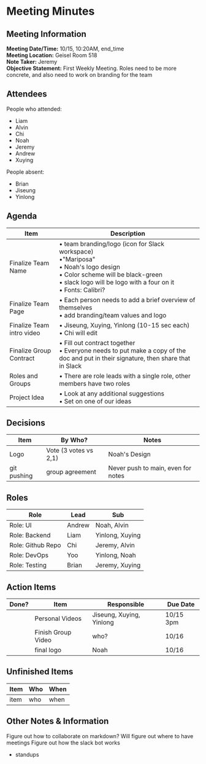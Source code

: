# Meeting Minutes
## Meeting Information
**Meeting Date/Time:** 10/15, 10:20AM, end_time   
**Meeting Location:** Geisel Room 518   
**Note Taker:** Jeremy  
**Objective Statement:** First Weekly Meeting. Roles need to be more concrete, and also need to work on branding for the team   

## Attendees
People who attended:
- Liam
- Alvin
- Chi
- Noah
- Jeremy
- Andrew
- Xuying

People absent:
- Brian
- Jiseung
- Yinlong

## Agenda

Item | Description
---- | ----
Finalize Team Name  | • team branding/logo (icon for Slack workspace) <br>•"Mariposa" <br>• Noah's logo design <br>• Color scheme will be black-green <br>• slack logo will be logo with a four on it <br>• Fonts: Calibri?
Finalize Team Page | • Each person needs to add a brief overview of themselves <br>• add branding/team values and logo
Finalize Team intro video | • Jiseung, Xuying, Yinlong (10-15 sec each) <br>• Chi will edit
Finalize Group Contract  | • Fill out contract together <br>• Everyone needs to put make a copy of the doc and put in their signature, then share that in Slack
Roles and Groups  | • There are role leads with a single role, other members have two roles
Project Idea  | • Look at any additional suggestions <br>• Set on one of our ideas


## Decisions
Item | By Who? | Notes |
---- | ---- | ---- |
Logo | Vote (3 votes vs 2,1) | Noah's Design |
git pushing | group agreement | Never push to main, even for notes |

## Roles
Role | Lead | Sub |
---- | ---- | ---- |
Role: UI | Andrew | Noah, Alvin |
Role: Backend | Liam | Yinlong, Xuying |
Role: Github Repo | Chi | Jeremy, Alvin |
Role: DevOps | Yoo | Yinlong, Noah |
Role: Testing | Brian | Jeremy, Xuying |

## Action Items
| Done? | Item | Responsible | Due Date |
| ---- | ---- | ---- | ---- |
| | Personal Videos | Jiseung, Xuying, Yinlong | 10/15 3pm |
| | Finish Group Video | who? | 10/16 |
| | final logo | Noah | 10/16 |

## Unfinished Items
| Item | Who | When |
| ---- | ---- | ---- |
| item | who | when |

## Other Notes & Information
Figure out how to collaborate on markdown?
Will figure out where to have meetings
Figure out how the slack bot works
- standups
